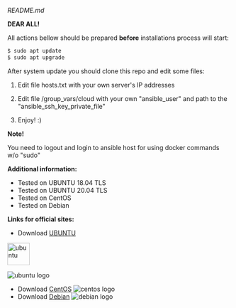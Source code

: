 *README.md*

**DEAR ALL!**

All actions bellow should be prepared **before** installations process will start:

```sh
$ sudo apt update
$ sudo apt upgrade
```

After system update you should clone this repo and edit some files:

1. Edit file hosts.txt with your own server's IP addresses

2. Edit file /group_vars/cloud with your own "ansible_user" and path to the "ansible_ssh_key_private_file"

3. Enjoy! :)

**Note!**

You need to logout and login to ansible host for using docker commands w/o "sudo"

**Additional information:**

*   Tested on UBUNTU 18.04 TLS
*   Tested on UBUNTU 20.04 TLS
*   Tested on CentOS
*   Tested on Debian

**Links for official sites:**

- Download [UBUNTU](https://ubuntu.com/)
<img src="https://yt3.ggpht.com/a/AGF-l7-l5uiSdhlHQW21a7bMhlhnKE964D8EGplN3g=s900-c-k-c0xffffffff-no-rj-mo" alt="ubuntu" width="50"/>

![ubuntu logo](ubuntu)
- Download [CentOS](https://www.centos.org/download/)
![centos logo](https://yandex.by/images/search?pos=0&from=tabbar&img_url=https%3A%2F%2Fhosteko.com%2Fhtk-blog%2Fwp-content%2Fuploads%2F2019%2F05%2Fcentos.png&text=centos+logo&rpt=simage)
- Download [Debian](https://www.debian.org/releases/buster/releasenotes)
![debian logo](https://yandex.by/images/search?pos=0&from=tabbar&img_url=https%3A%2F%2Fupload.wikimedia.org%2Fwikipedia%2Fcommons%2Fthumb%2F4%2F4a%2FDebian-OpenLogo.svg%2F440px-Debian-OpenLogo.svg.png&text=debian+logo&rpt=simage)

